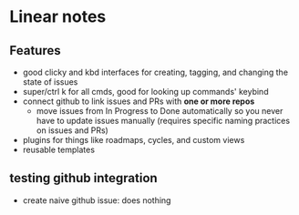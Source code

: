 # Linear notes
## Features
- good clicky and kbd interfaces for creating, tagging, and changing the state of issues 
- super/ctrl k for all cmds, good for looking up commands' keybind
- connect github to link issues and PRs with **one or more repos**
  - move issues from In Progress to Done automatically so you never have to update issues manually (requires specific naming practices on issues and PRs)
- plugins for things like roadmaps, cycles, and custom views
- reusable templates

## testing github integration
- create naive github issue: does nothing 
